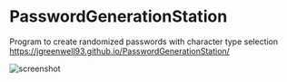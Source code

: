 # PasswordGenerationStation
Program to create randomized passwords with character type selection
https://jgreenwell93.github.io/PasswordGenerationStation/

![screenshot](https://user-images.githubusercontent.com/69323366/112575144-be8a4480-8dbd-11eb-884e-d2cc6323dadd.png)


